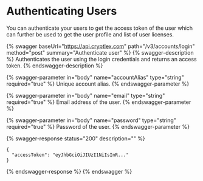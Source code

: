 # Authenticating Users

You can authenticate your users to get the access token of the user which can further be used to get the user profile and list of user licenses.

{% swagger baseUrl="https://api.cryptlex.com" path="/v3/accounts/login" method="post" summary="Authenticate user" %}
{% swagger-description %}
Authenticates the user using the login credentials and returns an access token.
{% endswagger-description %}

{% swagger-parameter in="body" name="accountAlias" type="string" required="true" %}
Unique account alias.
{% endswagger-parameter %}

{% swagger-parameter in="body" name="email" type="string" required="true" %}
Email address of the user.
{% endswagger-parameter %}

{% swagger-parameter in="body" name="password" type="string" required="true" %}
Password of the user.
{% endswagger-parameter %}

{% swagger-response status="200" description="" %}
```
{
  "accessToken": "eyJhbGciOiJIUzI1NiIsInR..."
}
```
{% endswagger-response %}
{% endswagger %}

